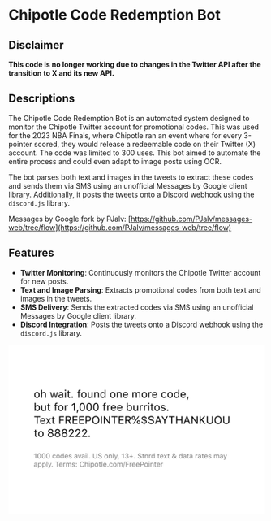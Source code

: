 # Chipotle Code Redemption Bot

## Disclaimer

**This code is no longer working due to changes in the Twitter API after the transition to X and its new API.**

## Descriptions

The Chipotle Code Redemption Bot is an automated system designed to monitor the Chipotle Twitter account for promotional codes. This was used for the 2023 NBA Finals, where Chipotle ran an event where for every 3-pointer scored, they would release a redeemable code on their Twitter (X) account. The code was limited to 300 uses. This bot aimed to automate the entire process and could even adapt to image posts using OCR. 

The bot parses both text and images in the tweets to extract these codes and sends them via SMS using an unofficial Messages by Google client library. Additionally, it posts the tweets onto a Discord webhook using the `discord.js` library.

Messages by Google fork by PJalv: [https://github.com/PJalv/messages-web/tree/flow](https://github.com/PJalv/messages-web/tree/flow)

## Features

- **Twitter Monitoring**: Continuously monitors the Chipotle Twitter account for new posts.
- **Text and Image Parsing**: Extracts promotional codes from both text and images in the tweets.
- **SMS Delivery**: Sends the extracted codes via SMS using an unofficial Messages by Google client library.
- **Discord Integration**: Posts the tweets onto a Discord webhook using the `discord.js` library.


![alt text](assets/image-tweet.png)
